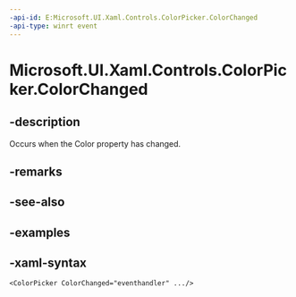 ```yaml
---
-api-id: E:Microsoft.UI.Xaml.Controls.ColorPicker.ColorChanged
-api-type: winrt event
---
```

<!-- Event syntax.
public event TypedEventHandler ColorChanged<ColorPicker, ColorChangedEventArgs>
-->

# Microsoft.UI.Xaml.Controls.ColorPicker.ColorChanged


## -description

Occurs when the Color property has changed.


## -remarks


## -see-also


## -examples


## -xaml-syntax

```xaml
<ColorPicker ColorChanged="eventhandler" .../>
```


